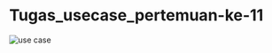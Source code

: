 # Tugas_usecase_pertemuan-ke-11
![use case](https://github.com/riskibowo/Tugas_usecase_pertemuan-ke-11/assets/115862112/d02f8e09-9820-4c48-a1cb-67cd72a8a2c6)
